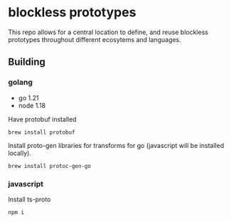 # blockless prototypes

This repo allows for a central location to define, and reuse blockless prototypes throughout different ecosytems and languages.


## Building

### golang
* go 1.21
* node 1.18

Have protobuf installed

`brew install protobuf`

Install proto-gen libraries for transforms for go (javascript will be installed locally). 

`brew install protoc-gen-go`

### javascript

Install ts-proto

`npm i`
